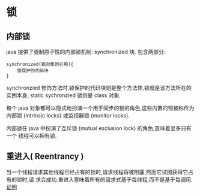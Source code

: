# 锁 #

## 内部锁 ##

java 提供了强制原子性的内部锁机制: synchronized 块. 
包含两部分:
```
synchronized(锁对象的引用){
    锁保护的代码块
}
```
synchronzied 修饰方法时,锁保护的代码块则是整个方法体,锁就是该方法所在的实例本身,
static sychronzied 锁则是 class 对象.

每个 java 对象都可以隐式地扮演一个用于同步的锁的角色,这些内置的锁被称作为内部锁
(intrinsic locks) 或监视器锁  (monitor locks).

内部锁在 java 中扮演了互斥锁 (mutual exclusion lock) 的角色,意味着至多只有一个
线程可以拥有锁.

## 重进入( Reentrancy )

当一个线程请求其他线程已经占有的锁时,请求线程将被阻塞,然而它试图获得它占有的锁时,请
求会成功.重进入意味着所有的请求式基于每线程,而不是基于每调用.
[证明](ProveReentrancy.java)  